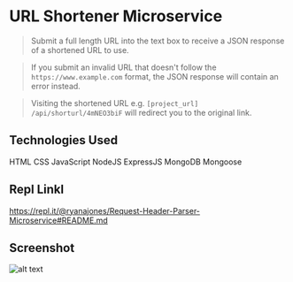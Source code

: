 # URL Shortener Microservice

> Submit a full length URL into the text box to receive a JSON response of a shortened URL to use.

> If you submit an invalid URL that doesn't follow the `https://www.example.com` format, the JSON response will contain an error instead. 

> Visiting the shortened URL e.g. `[project_url] /api/shorturl/4mNEO3biF` will redirect you to the original link.

## Technologies Used

HTML CSS JavaScript NodeJS ExpressJS MongoDB Mongoose 

## Repl Linkl

https://repl.it/@ryanajones/Request-Header-Parser-Microservice#README.md

## Screenshot

![alt text](https://i.imgur.com/1kOrKv6.png)
